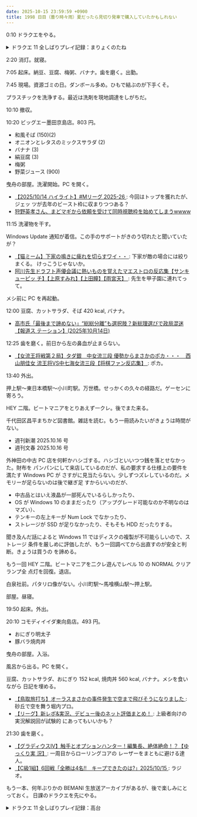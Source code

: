 ```yaml
---
date: 2025-10-15 23:59:59 +0900
title: 1998 日目（曇り時々雨）夏だったら見切り発車で購入していたかもしれない
---
```


0:10 ドラクエをやる。

<details><summary>ドラクエ 11 全しばりプレイ記録：まりょくのたね</summary>
<p>始祖の森で狩りをしていると、ロウのラリホーマの効きが悪い時がけっこうあり、戦闘終了に時間がかかる。
この手の呪文はまりょくのたねを食わせることで効きやすくなるはずなので、いったんまもりのたね稼ぎを止める。</p>

<p>荒野の地下迷宮に移動。</p>
</details>

2:20 消灯。就寝。

7:05 起床。納豆、豆腐、梅粥、バナナ。歯を磨く。出勤。

7:45 現場。資源ゴミの日。ダンボール多め。ひもで結ぶのが下手くそ。

プラスチックを洗浄する。最近は洗剤を現地調達をしがちだ。

10:10 撤収。

10:20 ビッグエー墨田京島店。803 円。

* 和風そば (150)(2)
* オニオンとレタスのミックスサラダ (2)
* バナナ (3)
* 絹豆腐 (3)
* 梅粥
* 野菜ジュース (900)

曳舟の部屋。洗濯開始。PC を開く。

* [【2025/10/14 ハイライト】#Mリーグ 2025-26
  ](https://www.youtube.com/watch?v=lLeqpOMKgzk): 今回はトップを獲れたが、ジェッ
  ツが去年のビースト枠に収まりつつある？
* [狩野英孝さん、まどマギから依頼を受けて同時視聴枠を始めてしまうwwww
  ](https://www.youtube.com/watch?v=g4ZoG0qEjV4)

11:15 洗濯物を干す。

Windows Update 通知が着信。この手のサポートがきのう切れたと聞いていたが？

* [【猫ミーム】下家の鳴きに痺れを切らすワイ・・
  ](https://www.youtube.com/watch?v=KFPSVGUIjf8): 下家が敵の場合には絞りまくる。
  けっこうじゃないか。
* [阿川先生ドラフト声優会議に熱いものを覚えたマエストロの反応集【サンキューピッ
  チ】【上原すみれ】【上田瞳】【雨宮天】
  ](https://www.youtube.com/watch?v=ClVFW7Ycg-0): 先生を甲子園に連れてって。

メシ前に PC を再起動。

12:00 豆腐、カットサラダ、そば 420 kcal, バナナ。

* [高市氏「最後まで諦めない」“総総分離”も選択肢？新総理選びで政局混迷【報道ス
  テーション】(2025年10月14日)](https://www.youtube.com/watch?v=5Qvz8vfRZ8M)

12:25 歯を磨く。前日から左の鼻血が止まらない。

* [【女流王将戦第２局】タダ銀　中女流三段 優勢からまさかのポカ・・・　西山朋佳女
  流王将VS中七海女流三段【将棋ファン反応集】
  ](https://www.youtube.com/watch?v=tFBc2CcPmvE): ポカ。

13:40 外出。

押上駅～東日本橋駅～小川町駅。万世橋。せっかくの久々の経路だ。ゲーセンに寄ろう。

HEY 二階。ビートマニアをとりあえず一クレ。後でまた来る。

千代田区昌平まちかど図書館。雑誌を読む。もう一冊読みたいがきょうは時間がない。

* 週刊新潮 2025.10.16 号
* 週刊文春 2025.10.16 号

外神田の中古 PC 店を何軒かハシゴする。ハシゴといいつつ銭を落とせなかった。財布を
パンパンにして来店しているのだが、私の要求する仕様上の要件を満たす Windows PC が
さすがに見当たらない。少しずつズレしているのだ。メモリーが足らないのは後で継ぎ足
すからいいのだが、

* 中古品とはいえ液晶が一部死んでいるらしかったり、
* OS が Windows 10 のままだったり（アップグレード可能なのか不明なのはマズい）、
* テンキーの左上キーが Num Lock でなかったり、
* ストレージが SSD が足りなかったり、そもそも HDD だったりする。

聞き及んだ話によると Windows 11 ではディスクの複製が不可能らしいので、ストレージ
条件を厳しめに評価したが、もう一回調べてから出直すのが安全と判断。きょうは買うの
を諦める。

もう一回 HEY 二階。ビートマニアを二クレ遊んでレベル 10 の NORMAL クリアランプ全
点灯を回復。退店。

白泉社前。パタリロ像がない。小川町駅～馬喰横山駅～押上駅。

部屋。昼寝。

19:50 起床。外出。

20:10 コモディイイダ東向島店。493 円。

* おにぎり明太子
* 豚バラ焼肉丼

曳舟の部屋。入浴。

風呂から出る。PC を開く。

豆腐、カットサラダ、おにぎり 152 kcal, 焼肉丼 560 kcal, バナナ。メシを食いながら
日記を埋める。

* [【鳥取旅打ち】オーラスまさかの事件発生で空まで飛びそうになりました
  ](https://www.youtube.com/watch?v=Hm6xHV8Elxk): 砂丘で空を舞う堀内プロ。
* [【リーグ】新レポ&実況、デビュー後のネット評価まとめ！
  ](https://www.youtube.com/watch?v=mm0MRfhr22A): 上級者向けの実況解説回が試験的
  にあってもいいかも？

21:30 歯を磨く。

* [【グラディウスIV】触手とオプションハンター！編集長、絶体絶命！？【ゆっくり実
  況】](https://www.youtube.com/watch?v=x8jSFKxpKoE): 一周目からローリングコアの
  レーザーをまともに避ける達人。
* [【C級1組】6回戦「全勝は4名!!　キープできたのは?」2025/10/15
  ](https://www.youtube.com/watch?v=S6glQ4JZNp8): ラジオ。

もう一本、何年ぶりかの BEMANI 生放送アーカイブがあるが、後で楽しみにとっておく。
日課のドラクエを先にやる。

<details><summary>ドラクエ 11 全しばりプレイ記録：高台</summary>
<p>荒野の地下迷宮のドラゴビショップは二回攻撃で与しにくい。やはり始祖の森の高台に移動し、デビルメビウスを狩る。</p>

<p>ロウとベロニカがこうげき魔力 930 くらいに、主人公を 451 に上げる。</p>
</details>
